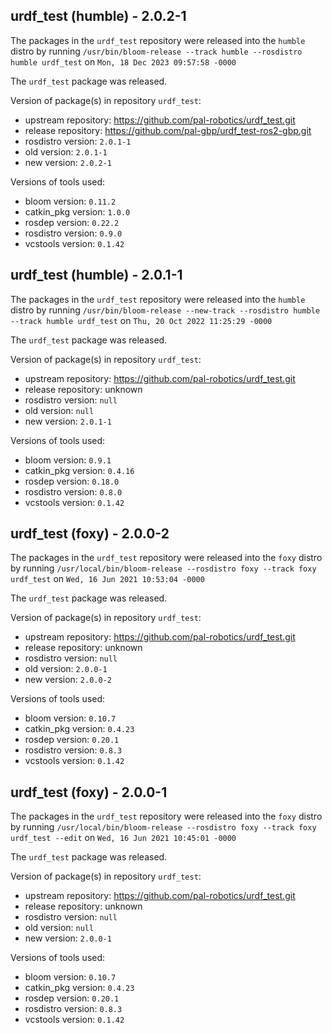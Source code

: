 ## urdf_test (humble) - 2.0.2-1

The packages in the `urdf_test` repository were released into the `humble` distro by running `/usr/bin/bloom-release --track humble --rosdistro humble urdf_test` on `Mon, 18 Dec 2023 09:57:58 -0000`

The `urdf_test` package was released.

Version of package(s) in repository `urdf_test`:

- upstream repository: https://github.com/pal-robotics/urdf_test.git
- release repository: https://github.com/pal-gbp/urdf_test-ros2-gbp.git
- rosdistro version: `2.0.1-1`
- old version: `2.0.1-1`
- new version: `2.0.2-1`

Versions of tools used:

- bloom version: `0.11.2`
- catkin_pkg version: `1.0.0`
- rosdep version: `0.22.2`
- rosdistro version: `0.9.0`
- vcstools version: `0.1.42`


## urdf_test (humble) - 2.0.1-1

The packages in the `urdf_test` repository were released into the `humble` distro by running `/usr/bin/bloom-release --new-track --rosdistro humble --track humble urdf_test` on `Thu, 20 Oct 2022 11:25:29 -0000`

The `urdf_test` package was released.

Version of package(s) in repository `urdf_test`:

- upstream repository: https://github.com/pal-robotics/urdf_test.git
- release repository: unknown
- rosdistro version: `null`
- old version: `null`
- new version: `2.0.1-1`

Versions of tools used:

- bloom version: `0.9.1`
- catkin_pkg version: `0.4.16`
- rosdep version: `0.18.0`
- rosdistro version: `0.8.0`
- vcstools version: `0.1.42`


## urdf_test (foxy) - 2.0.0-2

The packages in the `urdf_test` repository were released into the `foxy` distro by running `/usr/local/bin/bloom-release --rosdistro foxy --track foxy urdf_test` on `Wed, 16 Jun 2021 10:53:04 -0000`

The `urdf_test` package was released.

Version of package(s) in repository `urdf_test`:

- upstream repository: https://github.com/pal-robotics/urdf_test.git
- release repository: unknown
- rosdistro version: `null`
- old version: `2.0.0-1`
- new version: `2.0.0-2`

Versions of tools used:

- bloom version: `0.10.7`
- catkin_pkg version: `0.4.23`
- rosdep version: `0.20.1`
- rosdistro version: `0.8.3`
- vcstools version: `0.1.42`


## urdf_test (foxy) - 2.0.0-1

The packages in the `urdf_test` repository were released into the `foxy` distro by running `/usr/local/bin/bloom-release --rosdistro foxy --track foxy urdf_test --edit` on `Wed, 16 Jun 2021 10:45:01 -0000`

The `urdf_test` package was released.

Version of package(s) in repository `urdf_test`:

- upstream repository: https://github.com/pal-robotics/urdf_test.git
- release repository: unknown
- rosdistro version: `null`
- old version: `null`
- new version: `2.0.0-1`

Versions of tools used:

- bloom version: `0.10.7`
- catkin_pkg version: `0.4.23`
- rosdep version: `0.20.1`
- rosdistro version: `0.8.3`
- vcstools version: `0.1.42`


